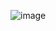 ![image](https://github.com/Testers7777/Python-calculatrice/assets/97400362/07b91aa5-640e-4e69-a659-79e50fc60f6a)
